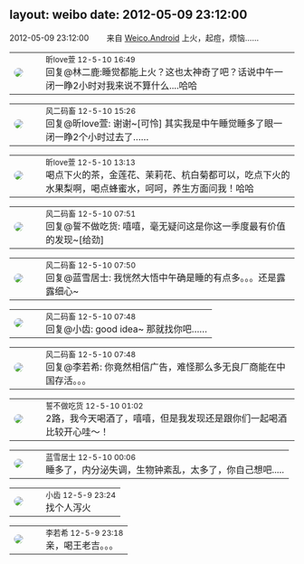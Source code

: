 layout: weibo
date: 2012-05-09 23:12:00
---
<meta name="referrer" content="no-referrer" />

2012-05-09 23:12:00  &nbsp;&nbsp;&nbsp;&nbsp;&nbsp;&nbsp; 来自 <a href="http://app.weibo.com/t/feed/l4RWD" rel="nofollow">Weico.Android</a>
上火，起痘，烦恼…… ​​​

<table style="width: 100%;">
  <tr>
    <td style="width: 40px;"><img style="border-radius:50%" src="https://tva3.sinaimg.cn/crop.0.0.180.180.50/6958d0e3jw1e8qgp5bmzyj2050050aa8.jpg?KID=imgbed,tva&Expires=1624463792&ssig=9rqdZgyefO"></td>
    <td colspan="2"><small>昕love萱 12-5-10 16:49</small><br/>回复@林二鹿:睡觉都能上火？这也太神奇了吧？话说中午一闭一睁2小时对我来说不算什么....哈哈</td>
  </tr>
</table>

<table style="width: 100%;">
  <tr>
    <td style="width: 40px;"><img style="border-radius:50%" src="https://tva3.sinaimg.cn/crop.0.0.639.639.50/6d2a6003jw8f3idy69w2gj20hs0hrt9g.jpg?KID=imgbed,tva&Expires=1624463792&ssig=osPLQDVfQT"></td>
    <td colspan="2"><small>风二码畜 12-5-10 15:26</small><br/>回复@昕love萱: 谢谢~[可怜] 其实我是中午睡觉睡多了眼一闭一睁2个小时过去了……</td>
  </tr>
</table>

<table style="width: 100%;">
  <tr>
    <td style="width: 40px;"><img style="border-radius:50%" src="https://tva3.sinaimg.cn/crop.0.0.180.180.50/6958d0e3jw1e8qgp5bmzyj2050050aa8.jpg?KID=imgbed,tva&Expires=1624463792&ssig=9rqdZgyefO"></td>
    <td colspan="2"><small>昕love萱 12-5-10 13:13</small><br/>喝点下火的茶，金莲花、茉莉花、杭白菊都可以，吃点下火的水果梨啊，喝点蜂蜜水，呵呵，养生方面问我！哈哈</td>
  </tr>
</table>

<table style="width: 100%;">
  <tr>
    <td style="width: 40px;"><img style="border-radius:50%" src="https://tva3.sinaimg.cn/crop.0.0.639.639.50/6d2a6003jw8f3idy69w2gj20hs0hrt9g.jpg?KID=imgbed,tva&Expires=1624463792&ssig=osPLQDVfQT"></td>
    <td colspan="2"><small>风二码畜 12-5-10 07:51</small><br/>回复@誓不做吃货: 嘻嘻，毫无疑问这是你这一季度最有价值的发现~[给劲]</td>
  </tr>
</table>

<table style="width: 100%;">
  <tr>
    <td style="width: 40px;"><img style="border-radius:50%" src="https://tva3.sinaimg.cn/crop.0.0.639.639.50/6d2a6003jw8f3idy69w2gj20hs0hrt9g.jpg?KID=imgbed,tva&Expires=1624463792&ssig=osPLQDVfQT"></td>
    <td colspan="2"><small>风二码畜 12-5-10 07:50</small><br/>回复@蓝雪居士: 我恍然大悟中午确是睡的有点多。。。还是露露细心~</td>
  </tr>
</table>

<table style="width: 100%;">
  <tr>
    <td style="width: 40px;"><img style="border-radius:50%" src="https://tva3.sinaimg.cn/crop.0.0.639.639.50/6d2a6003jw8f3idy69w2gj20hs0hrt9g.jpg?KID=imgbed,tva&Expires=1624463792&ssig=osPLQDVfQT"></td>
    <td colspan="2"><small>风二码畜 12-5-10 07:48</small><br/>回复@小齿: good idea~ 那就找你吧……</td>
  </tr>
</table>

<table style="width: 100%;">
  <tr>
    <td style="width: 40px;"><img style="border-radius:50%" src="https://tva3.sinaimg.cn/crop.0.0.639.639.50/6d2a6003jw8f3idy69w2gj20hs0hrt9g.jpg?KID=imgbed,tva&Expires=1624463792&ssig=osPLQDVfQT"></td>
    <td colspan="2"><small>风二码畜 12-5-10 07:48</small><br/>回复@李若希: 你竟然相信广告，难怪那么多无良厂商能在中国存活。。。</td>
  </tr>
</table>

<table style="width: 100%;">
  <tr>
    <td style="width: 40px;"><img style="border-radius:50%" src="https://tva1.sinaimg.cn/crop.0.0.640.640.50/86f7338fjw8edkav0whx0j20hs0hswfv.jpg?KID=imgbed,tva&Expires=1624463792&ssig=5l%2BB7%2FxC26"></td>
    <td colspan="2"><small>誓不做吃货 12-5-10 01:02</small><br/>2路，我今天喝酒了，嘻嘻，但是我发现还是跟你们一起喝酒比较开心哇～！</td>
  </tr>
</table>

<table style="width: 100%;">
  <tr>
    <td style="width: 40px;"><img style="border-radius:50%" src="https://tva1.sinaimg.cn/crop.0.0.180.180.50/7978b307jw1e8qgp5bmzyj2050050aa8.jpg?KID=imgbed,tva&Expires=1624463792&ssig=OulEBr0SHz"></td>
    <td colspan="2"><small>蓝雪居士 12-5-10 00:06</small><br/>睡多了，内分泌失调，生物钟紊乱，太多了，你自己想吧.....</td>
  </tr>
</table>

<table style="width: 100%;">
  <tr>
    <td style="width: 40px;"><img style="border-radius:50%" src="https://tva3.sinaimg.cn/crop.0.0.480.480.50/4d4bc111jw8ejj3t36gwaj20dc0dc769.jpg?KID=imgbed,tva&Expires=1624463792&ssig=qnRhkRTVfI"></td>
    <td colspan="2"><small>小齿 12-5-9 23:24</small><br/>找个人泻火</td>
  </tr>
</table>

<table style="width: 100%;">
  <tr>
    <td style="width: 40px;"><img style="border-radius:50%" src="https://tvax2.sinaimg.cn/crop.0.0.512.512.50/6421e548ly8g08ij342i6j20e80e8q34.jpg?KID=imgbed,tva&Expires=1624463792&ssig=DKnqsdWDl1"></td>
    <td colspan="2"><small>李若希 12-5-9 23:18</small><br/>亲，喝王老吉。。。</td>
  </tr>
</table>
